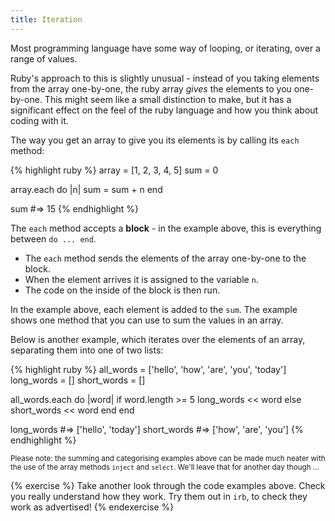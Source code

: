 ```yaml
---
title: Iteration
---
```


Most programming language have some way of looping, or iterating, over a range of values.

Ruby's approach to this is slightly unusual - instead of you taking elements from the array one-by-one, the ruby array *gives* the elements to you one-by-one. This might seem like a small distinction to make, but it has a significant effect on the feel of the ruby language and how you think about coding with it.

The way you get an array to give you its elements is by calling its `each` method:

{% highlight ruby %}
array = [1, 2, 3, 4, 5]
sum   = 0

array.each do |n|
  sum = sum + n
end

sum #=> 15
{% endhighlight %}

The `each` method accepts a **block** - in the example above, this is everything between `do ... end`.

* The `each` method sends the elements of the array one-by-one to the block.
* When the element arrives it is assigned to the variable `n`.
* The code on the inside of the block is then run.

In the example above, each element is added to the `sum`. The example shows one method that you can use to sum the values in an array.

Below is another example, which iterates over the elements of an array, separating them into one of two lists:

{% highlight ruby %}
all_words   = ['hello', 'how', 'are', 'you', 'today']
long_words  = []
short_words = []

all_words.each do |word|
  if word.length >= 5
    long_words  << word
  else
    short_words << word
  end
end

long_words  #=> ['hello', 'today']
short_words #=> ['how', 'are', 'you']
{% endhighlight %}

<small>Please note: the summing and categorising examples above can be made much neater with the use of the array methods `inject` and `select`. We'll leave that for another day though ...</small>

{% exercise %}
Take another look through the code examples above. Check you really understand how they work. Try them out in `irb`, to check they work as advertised!
{% endexercise %}

